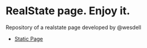 # RealState page. Enjoy it. 

Repository of a realstate page developed by @wesdell

- [Static Page](https://github.com/wesdell/realstate)
